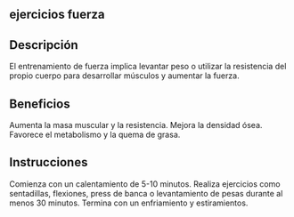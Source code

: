## ejercicios fuerza

## Descripción
El entrenamiento de fuerza implica levantar peso o utilizar la resistencia del propio cuerpo para desarrollar músculos y aumentar la fuerza.

## Beneficios
Aumenta la masa muscular y la resistencia.
Mejora la densidad ósea.
Favorece el metabolismo y la quema de grasa.

## Instrucciones
Comienza con un calentamiento de 5-10 minutos.
Realiza ejercicios como sentadillas, flexiones, press de banca o levantamiento de pesas durante al menos 30 minutos.
Termina con un enfriamiento y estiramientos.